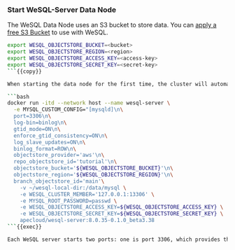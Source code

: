 ### Start WeSQL-Server Data Node

The WeSQL Data Node uses an S3 bucket to store data. You can [apply a free S3 Bucket](https://wesql.io/bucket) to use with WeSQL.

```bash
export WESQL_OBJECTSTORE_BUCKET=<bucket>
export WESQL_OBJECTSTORE_REGION=<region>
export WESQL_OBJECTSTORE_ACCESS_KEY=<access-key>
export WESQL_OBJECTSTORE_SECRET_KEY=<secret-key>
```{{copy}}

When starting the data node for the first time, the cluster will automatically initialize. If the local directory is empty, it will pull the latest data from S3.

```bash
docker run -itd --network host --name wesql-server \
  -e MYSQL_CUSTOM_CONFIG="[mysqld]\n\
  port=3306\n\
  log-bin=binlog\n\
  gtid_mode=ON\n\
  enforce_gtid_consistency=ON\n\
  log_slave_updates=ON\n\
  binlog_format=ROW\n\
  objectstore_provider='aws'\n\
  repo_objectstore_id='tutorial'\n\
  objectstore_bucket='${WESQL_OBJECTSTORE_BUCKET}'\n\
  objectstore_region='${WESQL_OBJECTSTORE_REGION}'\n\
  branch_objectstore_id='main'\
    -v ~/wesql-local-dir:/data/mysql \
    -e WESQL_CLUSTER_MEMBER='127.0.0.1:13306' \
    -e MYSQL_ROOT_PASSWORD=passwd \
    -e WESQL_OBJECTSTORE_ACCESS_KEY=${WESQL_OBJECTSTORE_ACCESS_KEY} \
    -e WESQL_OBJECTSTORE_SECRET_KEY=${WESQL_OBJECTSTORE_SECRET_KEY} \
    apecloud/wesql-server:8.0.35-0.1.0_beta3.38
```{{exec}}

Each WeSQL server starts two ports: one is port 3306, which provides the MySQL service, and the other is port 13306, which is used for Raft protocol communication between WeSQL servers.
